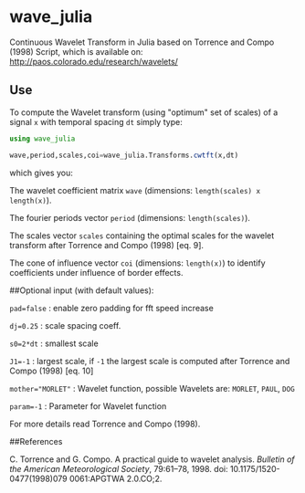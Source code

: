 # wave_julia
Continuous Wavelet Transform in Julia based on Torrence and Compo (1998) Script, which is available on: http://paos.colorado.edu/research/wavelets/
## Use

To compute the Wavelet transform (using "optimum" set of scales) of a signal `x` with temporal spacing `dt` simply type:
```julia
using wave_julia
```

```julia
wave,period,scales,coi=wave_julia.Transforms.cwtft(x,dt)
```

which gives you:

The wavelet coefficient matrix `wave` (dimensions: `length(scales) x length(x)`).

The fourier periods vector `period` (dimensions: `length(scales)`).

The scales vector `scales` containing the optimal scales for the wavelet transform after Torrence and Compo (1998) [eq. 9].

The cone of influence vector `coi` (dimensions: `length(x)`) to identify coefficients under influence of border effects.

##Optional input (with default values):

`pad=false` : enable zero padding for fft speed increase

`dj=0.25` : scale spacing coeff.

`s0=2*dt` : smallest scale

`J1=-1` : largest scale, if `-1` the largest scale is computed after Torrence and Compo (1998) [eq. 10]

`mother="MORLET"` : Wavelet function, possible Wavelets are: `MORLET`, `PAUL`, `DOG`

`param=-1` : Parameter for Wavelet function 


For more details read Torrence and Compo (1998).




##References

C. Torrence and G. Compo. A practical guide to wavelet analysis. *Bulletin of the American Meteorological Society*, 79:61–78, 1998. doi: 10.1175/1520-0477(1998)079 0061:APGTWA 2.0.CO;2.


